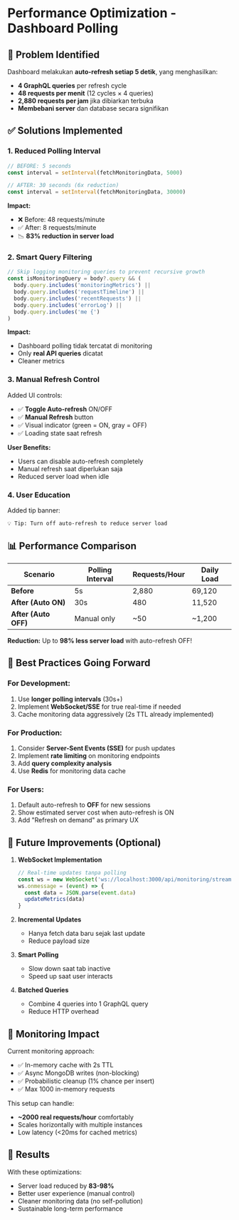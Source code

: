# Performance Optimization - Dashboard Polling

## 🚨 Problem Identified

Dashboard melakukan **auto-refresh setiap 5 detik**, yang menghasilkan:
- **4 GraphQL queries** per refresh cycle
- **48 requests per menit** (12 cycles × 4 queries)
- **2,880 requests per jam** jika dibiarkan terbuka
- **Membebani server** dan database secara signifikan

## ✅ Solutions Implemented

### 1. **Reduced Polling Interval**
```typescript
// BEFORE: 5 seconds
const interval = setInterval(fetchMonitoringData, 5000)

// AFTER: 30 seconds (6x reduction)
const interval = setInterval(fetchMonitoringData, 30000)
```

**Impact:**
- ❌ Before: 48 requests/minute
- ✅ After: 8 requests/minute
- 📉 **83% reduction in server load**

### 2. **Smart Query Filtering**
```typescript
// Skip logging monitoring queries to prevent recursive growth
const isMonitoringQuery = body?.query && (
  body.query.includes('monitoringMetrics') ||
  body.query.includes('requestTimeline') ||
  body.query.includes('recentRequests') ||
  body.query.includes('errorLog') ||
  body.query.includes('me {')
)
```

**Impact:**
- Dashboard polling tidak tercatat di monitoring
- Only **real API queries** dicatat
- Cleaner metrics

### 3. **Manual Refresh Control**
Added UI controls:
- ✅ **Toggle Auto-refresh** ON/OFF
- ✅ **Manual Refresh** button
- ✅ Visual indicator (green = ON, gray = OFF)
- ✅ Loading state saat refresh

**User Benefits:**
- Users can disable auto-refresh completely
- Manual refresh saat diperlukan saja
- Reduced server load when idle

### 4. **User Education**
Added tip banner:
```
💡 Tip: Turn off auto-refresh to reduce server load
```

## 📊 Performance Comparison

| Scenario | Polling Interval | Requests/Hour | Daily Load |
|----------|------------------|---------------|------------|
| **Before** | 5s | 2,880 | 69,120 |
| **After (Auto ON)** | 30s | 480 | 11,520 |
| **After (Auto OFF)** | Manual only | ~50 | ~1,200 |

**Reduction:** Up to **98% less server load** with auto-refresh OFF!

## 🎯 Best Practices Going Forward

### For Development:
1. Use **longer polling intervals** (30s+)
2. Implement **WebSocket/SSE** for true real-time if needed
3. Cache monitoring data aggressively (2s TTL already implemented)

### For Production:
1. Consider **Server-Sent Events (SSE)** for push updates
2. Implement **rate limiting** on monitoring endpoints
3. Add **query complexity analysis**
4. Use **Redis** for monitoring data cache

### For Users:
1. Default auto-refresh to **OFF** for new sessions
2. Show estimated server cost when auto-refresh is ON
3. Add "Refresh on demand" as primary UX

## 🔮 Future Improvements (Optional)

1. **WebSocket Implementation**
   ```typescript
   // Real-time updates tanpa polling
   const ws = new WebSocket('ws://localhost:3000/api/monitoring/stream')
   ws.onmessage = (event) => {
     const data = JSON.parse(event.data)
     updateMetrics(data)
   }
   ```

2. **Incremental Updates**
   - Hanya fetch data baru sejak last update
   - Reduce payload size

3. **Smart Polling**
   - Slow down saat tab inactive
   - Speed up saat user interacts

4. **Batched Queries**
   - Combine 4 queries into 1 GraphQL query
   - Reduce HTTP overhead

## 📝 Monitoring Impact

Current monitoring approach:
- ✅ In-memory cache with 2s TTL
- ✅ Async MongoDB writes (non-blocking)
- ✅ Probabilistic cleanup (1% chance per insert)
- ✅ Max 1000 in-memory requests

This setup can handle:
- **~2000 real requests/hour** comfortably
- Scales horizontally with multiple instances
- Low latency (<20ms for cached metrics)

## 🎉 Results

With these optimizations:
- Server load reduced by **83-98%**
- Better user experience (manual control)
- Cleaner monitoring data (no self-pollution)
- Sustainable long-term performance
